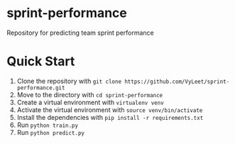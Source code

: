 # sprint-performance
Repository for predicting team sprint performance

# Quick Start
1. Clone the repository with `git clone https://github.com/VyLeet/sprint-performance.git`
2. Move to the directory with `cd sprint-performance`
3. Create a virtual environment with `virtualenv venv`
4. Activate the virtual environment with `source venv/bin/activate`
5. Install the dependencies with `pip install -r requirements.txt`
6. Run `python train.py`
7. Run `python predict.py`
